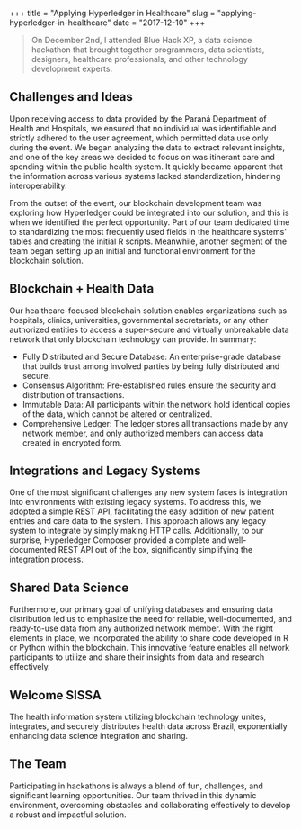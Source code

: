 +++
title = "Applying Hyperledger in Healthcare"
slug = "applying-hyperledger-in-healthcare"
date = "2017-12-10"
+++

> On December 2nd, I attended Blue Hack XP, a data science hackathon that brought together programmers, data scientists, designers, healthcare professionals, and other technology development experts.

## Challenges and Ideas

Upon receiving access to data provided by the Paraná Department of Health and Hospitals, we ensured that no individual was identifiable and strictly adhered to the user agreement, which permitted data use only during the event. We began analyzing the data to extract relevant insights, and one of the key areas we decided to focus on was itinerant care and spending within the public health system. It quickly became apparent that the information across various systems lacked standardization, hindering interoperability.

From the outset of the event, our blockchain development team was exploring how Hyperledger could be integrated into our solution, and this is when we identified the perfect opportunity. Part of our team dedicated time to standardizing the most frequently used fields in the healthcare systems’ tables and creating the initial R scripts. Meanwhile, another segment of the team began setting up an initial and functional environment for the blockchain solution.

## Blockchain + Health Data

Our healthcare-focused blockchain solution enables organizations such as hospitals, clinics, universities, governmental secretariats, or any other authorized entities to access a super-secure and virtually unbreakable data network that only blockchain technology can provide. In summary:

- Fully Distributed and Secure Database: An enterprise-grade database that builds trust among involved parties by being fully distributed and secure.
- Consensus Algorithm: Pre-established rules ensure the security and distribution of transactions.
- Immutable Data: All participants within the network hold identical copies of the data, which cannot be altered or centralized.
- Comprehensive Ledger: The ledger stores all transactions made by any network member, and only authorized members can access data created in encrypted form.

## Integrations and Legacy Systems

One of the most significant challenges any new system faces is integration into environments with existing legacy systems. To address this, we adopted a simple REST API, facilitating the easy addition of new patient entries and care data to the system. This approach allows any legacy system to integrate by simply making HTTP calls. Additionally, to our surprise, Hyperledger Composer provided a complete and well-documented REST API out of the box, significantly simplifying the integration process.

## Shared Data Science

Furthermore, our primary goal of unifying databases and ensuring data distribution led us to emphasize the need for reliable, well-documented, and ready-to-use data from any authorized network member. With the right elements in place, we incorporated the ability to share code developed in R or Python within the blockchain. This innovative feature enables all network participants to utilize and share their insights from data and research effectively.

## Welcome SISSA

The health information system utilizing blockchain technology unites, integrates, and securely distributes health data across Brazil, exponentially enhancing data science integration and sharing.

## The Team

Participating in hackathons is always a blend of fun, challenges, and significant learning opportunities. Our team thrived in this dynamic environment, overcoming obstacles and collaborating effectively to develop a robust and impactful solution.